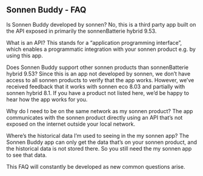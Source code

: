 ## Sonnen Buddy - FAQ

Is Sonnen Buddy developed by sonnen?
No, this is a third party app built on the API exposed in primarily the sonnenBatterie hybrid 9.53.

What is an API?
This stands for a “application programming interface”, which enables a programmatic integration with your sonnen product e.g. by using this app.

Does Sonnen Buddy support other sonnen products than sonnenBatterie hybrid 9.53?
Since this is an app not developed by sonnen, we don’t have access to all sonnen products to verify that the app works. However, we’ve received feedback that it works with sonnen eco 8.03 and partially with sonnen hybrid 8.1.
If you have a product not listed here, we’d be happy to hear how the app works for you.

Why do I need to be on the same network as my sonnen product?
The app communicates with the sonnen product directly using an API that’s not exposed on the internet outside your local network.

Where’s the historical data I’m used to seeing in the my sonnen app?
The Sonnen Buddy app can only get the data that’s on your sonnen product, and the historical data is not stored there. So you still need the my sonnen app to see that data.


This FAQ will constantly be developed as new common questions arise.
